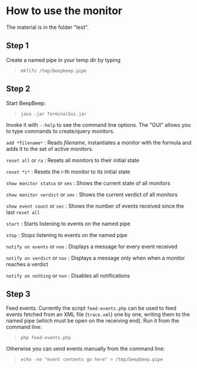 How to use the monitor
======================

The material is in the folder "test".

## Step 1

Create a named pipe in your temp dir by typing

> `mkfifo /tmp/beepbeep.pipe`

## Step 2

Start BeepBeep:

> `java -jar TerminalGui.jar`

Invoke it with `--help` to see the command line options. The "GUI" allows
you to type commands to create/query monitors.

`add *filename*`
: Reads *filename*, instantiates a monitor with the formula and adds it
  to the set of active monitors.
  
`reset all` or `ra`
: Resets all monitors to their initial state

`reset *i*`
: Resets the *i*-th monitor to its initial state

`show monitor status` or `sms`
: Shows the current state of all monitors

`show monitor verdict` or `smv`
: Shows the current verdict of all monitors

`show event count` or `sec`
: Shows the number of events received since the last `reset all`

`start`
: Starts listening to events on the named pipe

`stop`
: Stops listening to events on the named pipe

`notify on events` or `noe`
: Displays a message for every event received

`notify on verdict` or `nov`
: Displays a message only when when a monitor reaches a verdict

`notify on nothing` or `non`
: Disables all notifications

## Step 3

Feed events. Currently the script `feed-events.php` can be used to feed
events fetched from an XML file (`trace.xml`) one by one, writing them to
the named pipe (which must be open on the receiving end). Run it from the
command line:

> `php feed-events.php`

Otherwise you can send events manually from the command line:

> `echo -ne "event contents go here" > /tmp/beepbeep.pipe`

